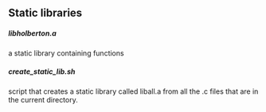 ## Static libraries

##### libholberton.a
a static library containing functions

##### create_static_lib.sh
script that creates a static library called liball.a from all the .c files
 that are in the current directory.